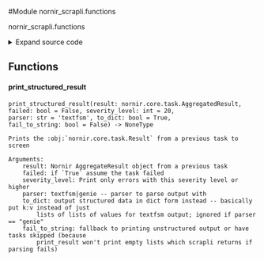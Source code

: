 <link rel="preload stylesheet" as="style" href="https://cdnjs.cloudflare.com/ajax/libs/10up-sanitize.css/11.0.1/sanitize.min.css" integrity="sha256-PK9q560IAAa6WVRRh76LtCaI8pjTJ2z11v0miyNNjrs=" crossorigin>
<link rel="preload stylesheet" as="style" href="https://cdnjs.cloudflare.com/ajax/libs/10up-sanitize.css/11.0.1/typography.min.css" integrity="sha256-7l/o7C8jubJiy74VsKTidCy1yBkRtiUGbVkYBylBqUg=" crossorigin>
<link rel="stylesheet preload" as="style" href="https://cdnjs.cloudflare.com/ajax/libs/highlight.js/10.1.1/styles/github.min.css" crossorigin>
<script defer src="https://cdnjs.cloudflare.com/ajax/libs/highlight.js/10.1.1/highlight.min.js" integrity="sha256-Uv3H6lx7dJmRfRvH8TH6kJD1TSK1aFcwgx+mdg3epi8=" crossorigin></script>
<script>window.addEventListener('DOMContentLoaded', () => hljs.initHighlighting())</script>















#Module nornir_scrapli.functions

nornir_scrapli.functions

<details class="source">
    <summary>
        <span>Expand source code</span>
    </summary>
    <pre>
        <code class="python">
"""nornir_scrapli.functions"""
from nornir_scrapli.functions.print_structured_result import print_structured_result

__all__ = ("print_structured_result",)
        </code>
    </pre>
</details>



## Functions

    

#### print_structured_result
`print_structured_result(result: nornir.core.task.AggregatedResult, failed: bool = False, severity_level: int = 20, parser: str = 'textfsm', to_dict: bool = True, fail_to_string: bool = False) ‑> NoneType`

```text
Prints the :obj:`nornir.core.task.Result` from a previous task to screen

Arguments:
    result: Nornir AggregateResult object from a previous task
    failed: if `True` assume the task failed
    severity_level: Print only errors with this severity level or higher
    parser: textfsm|genie -- parser to parse output with
    to_dict: output structured data in dict form instead -- basically put k:v instead of just
        lists of lists of values for textfsm output; ignored if parser == "genie"
    fail_to_string: fallback to printing unstructured output or have tasks skipped (because
        print_result won't print empty lists which scrapli returns if parsing fails)
```